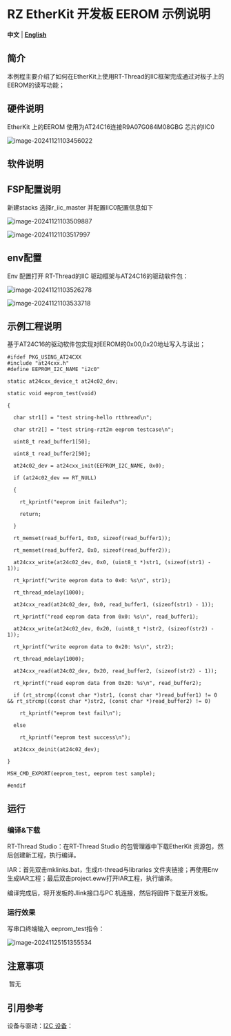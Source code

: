 # RZ EtherKit 开发板  EEROM  示例说明

**中文** | [**English**](./README.md)

## 简介

本例程主要介绍了如何在EtherKit上使用RT-Thread的IIC框架完成通过对板子上的EEROM的读写功能；

 

## 硬件说明

EtherKit 上的EEROM 使用为AT24C16连接R9A07G084M08GBG 芯片的IIC0

 ![image-20241121103456022](./figures/image-20241121103456022.png)

##  软件说明

## FSP配置说明

新建stacks 选择r_iic_master 并配置IIC0配置信息如下

![image-20241121103509887](./figures/image-20241121103509887.png) 

![image-20241121103517997](./figures/image-20241121103517997.png) 

## env配置

Env 配置打开 RT-Thread的IIC 驱动框架与AT24C16的驱动软件包：

![image-20241121103526278](./figures/image-20241121103526278.png) 

![image-20241121103533718](./figures/image-20241121103533718.png) 

## 示例工程说明

基于AT24C16的驱动软件包实现对EEROM的0x00,0x20地址写入与读出；

```
#ifdef PKG_USING_AT24CXX
#include "at24cxx.h"
#define EEPROM_I2C_NAME "i2c0"

static at24cxx_device_t at24c02_dev;

static void eeprom_test(void)

{

  char str1[] = "test string-hello rtthread\n";

  char str2[] = "test string-rzt2m eeprom testcase\n";

  uint8_t read_buffer1[50];

  uint8_t read_buffer2[50];

  at24c02_dev = at24cxx_init(EEPROM_I2C_NAME, 0x0);

  if (at24c02_dev == RT_NULL)

  {

​    rt_kprintf("eeprom init failed\n");

​    return;

  }

  rt_memset(read_buffer1, 0x0, sizeof(read_buffer1));

  rt_memset(read_buffer2, 0x0, sizeof(read_buffer2));

  at24cxx_write(at24c02_dev, 0x0, (uint8_t *)str1, (sizeof(str1) - 1));

  rt_kprintf("write eeprom data to 0x0: %s\n", str1);

  rt_thread_mdelay(1000);

  at24cxx_read(at24c02_dev, 0x0, read_buffer1, (sizeof(str1) - 1));

  rt_kprintf("read eeprom data from 0x0: %s\n", read_buffer1);

  at24cxx_write(at24c02_dev, 0x20, (uint8_t *)str2, (sizeof(str2) - 1));

  rt_kprintf("write eeprom data to 0x20: %s\n", str2);

  rt_thread_mdelay(1000);

  at24cxx_read(at24c02_dev, 0x20, read_buffer2, (sizeof(str2) - 1));

  rt_kprintf("read eeprom data from 0x20: %s\n", read_buffer2);

  if (rt_strcmp((const char *)str1, (const char *)read_buffer1) != 0 && rt_strcmp((const char *)str2, (const char *)read_buffer2) != 0)

​    rt_kprintf("eeprom test fail\n");

  else

​    rt_kprintf("eeprom test success\n");

  at24cxx_deinit(at24c02_dev);

}

MSH_CMD_EXPORT(eeprom_test, eeprom test sample);

#endif
```

##  运行

### 编译&下载

 RT-Thread Studio：在RT-Thread Studio 的包管理器中下载EtherKit 资源包，然后创建新工程，执行编译。

 IAR：首先双击mklinks.bat，生成rt-thread与libraries 文件夹链接；再使用Env 生成IAR工程；最后双击project.eww打开IAR工程，执行编译。

编译完成后，将开发板的Jlink接口与PC 机连接，然后将固件下载至开发板。

###  运行效果

写串口终端输入 eeprom_test指令： 

![image-20241125151355534](./figures/image-20241125151355534.png) 

##  注意事项

​	暂无

## 引用参考

 设备与驱动：[I2C 设备](https://www.rt-thread.org/document/site/#/rt-thread-version/rt-thread-standard/programming-manual/device/i2c/i2c)：

